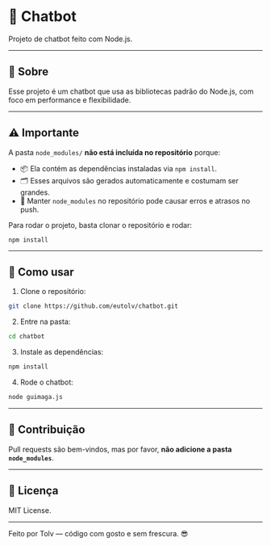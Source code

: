 

# 🤖 Chatbot

Projeto de chatbot feito com Node.js.

---

## 📖 Sobre

Esse projeto é um chatbot que usa as bibliotecas padrão do Node.js, com foco em performance e flexibilidade.

---

## ⚠️ Importante

A pasta `node_modules/` **não está incluída no repositório** porque:

- 📦 Ela contém as dependências instaladas via `npm install`.
- 🗂️ Esses arquivos são gerados automaticamente e costumam ser grandes.
- 🚫 Manter `node_modules` no repositório pode causar erros e atrasos no push.

Para rodar o projeto, basta clonar o repositório e rodar:

```
npm install
````

---

## 🚀 Como usar

1. Clone o repositório:

```bash
git clone https://github.com/eutolv/chatbot.git
```

2. Entre na pasta:

```bash
cd chatbot
```

3. Instale as dependências:

```bash
npm install
```

4. Rode o chatbot:

```bash
node guimaga.js
```

---

## 🤝 Contribuição

Pull requests são bem-vindos, mas por favor, **não adicione a pasta `node_modules`**.

---

## 📄 Licença

MIT License.

---

Feito por Tolv — código com gosto e sem frescura. 😎
